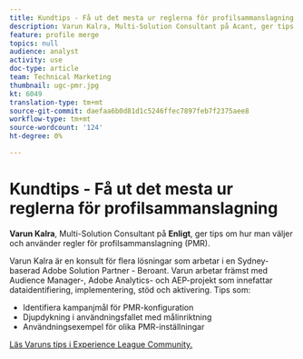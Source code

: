 ```yaml
---
title: Kundtips - Få ut det mesta ur reglerna för profilsammanslagning
description: Varun Kalra, Multi-Solution Consultant på Acant, ger tips om hur man väljer och använder PMR (Profile Merge Rules).
feature: profile merge
topics: null
audience: analyst
activity: use
doc-type: article
team: Technical Marketing
thumbnail: ugc-pmr.jpg
kt: 6049
translation-type: tm+mt
source-git-commit: daefaa6b0d81d1c5246ffec7897feb7f2375aee8
workflow-type: tm+mt
source-wordcount: '124'
ht-degree: 0%

---
```



# Kundtips - Få ut det mesta ur reglerna för profilsammanslagning

**Varun Kalra**, Multi-Solution Consultant på  **Enligt**, ger tips om hur man väljer och använder regler för profilsammanslagning (PMR).

Varun Kalra är en konsult för flera lösningar som arbetar i en Sydney-baserad Adobe Solution Partner - Beroant. Varun arbetar främst med Audience Manager-, Adobe Analytics- och AEP-projekt som innefattar dataidentifiering, implementering, stöd och aktivering. Tips som:

* Identifiera kampanjmål för PMR-konfiguration
* Djupdykning i användningsfallet med målinriktning
* Användningsexempel för olika PMR-inställningar

[Läs Varuns tips i Experience League Community.](https://experienceleaguecommunities.adobe.com/t5/adobe-audience-manager-blogs/getting-the-most-out-of-profile-merge-rules-tips-tricks-and/ba-p/372248)
